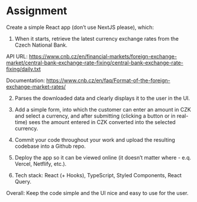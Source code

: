 # Assignment

Create a simple React app (don’t use NextJS please), which:

1. When it starts, retrieve the latest currency exchange rates from the Czech National Bank.

API URL: https://www.cnb.cz/en/financial-markets/foreign-exchange-market/central-bank-exchange-rate-fixing/central-bank-exchange-rate-fixing/daily.txt

Documentation: https://www.cnb.cz/en/faq/Format-of-the-foreign-exchange-market-rates/

2. Parses the downloaded data and clearly displays it to the user in the UI.

3. Add a simple form, into which the customer can enter an amount in CZK and select a currency, and after submitting (clicking a button or in real-time) sees the amount entered in CZK converted into the selected currency.

4. Commit your code throughout your work and upload the resulting codebase into a Github repo.

5. Deploy the app so it can be viewed online (it doesn’t matter where - e.q. Vercel, Netflify, etc.).

6. Tech stack: React (+ Hooks), TypeScript, Styled Components, React Query.

Overall: Keep the code simple and the UI nice and easy to use for the user.
